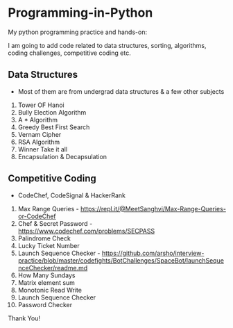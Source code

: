 # Programming-in-Python

My python programming practice and hands-on:

I am going to add code related to data structures, sorting, algorithms, coding challenges, competitive coding etc. 

## Data Structures
- Most of them are from undergrad data structures & a few other subjects
1. Tower OF Hanoi
2. Bully Election Algorithm
3. A * Algorithm
4. Greedy Best First Search
5. Vernam Cipher
6. RSA Algorithm
7. Winner Take it all
8. Encapsulation & Decapsulation

## Competitive Coding
- CodeChef, CodeSignal & HackerRank
1. Max Range Queries - https://repl.it/@MeetSanghvi/Max-Range-Queries-or-CodeChef
2. Chef & Secret Password - https://www.codechef.com/problems/SECPASS
3. Palindrome Check 
4. Lucky Ticket Number
5. Launch Sequence Checker - https://github.com/arsho/interview-practice/blob/master/codefights/BotChallenges/SpaceBot/launchSequenceChecker/readme.md
6. How Many Sundays
7. Matrix element sum
8. Monotonic Read Write
9. Launch Sequence Checker
10. Password Checker

Thank You!